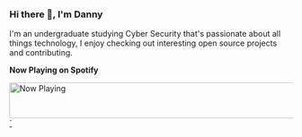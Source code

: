 ### Hi there 👋, I'm Danny

<!--
**dannyycc/dannyycc** is a ✨ _special_ ✨ repository because its `README.md` (this file) appears on your GitHub profile.

Here are some ideas to get you started:

- 🔭 I’m currently working on ...
- 🌱 I’m currently learning ...
- 👯 I’m looking to collaborate on ...
- 🤔 I’m looking for help with ...
- 💬 Ask me about ...
- 📫 How to reach me: ...
- 😄 Pronouns: ...
- ⚡ Fun fact: ...

- 🔭 I’m currently working on my own blog with Hugo & Netlify
- 🌱 I’m currently learning C

-->

I'm an undergraduate studying Cyber Security that's passionate about all things technology, I enjoy checking out interesting open source projects and contributing.


**Now Playing on Spotify**

<a href="https://dannyycc-spotify.vercel.app/now-playing?open">
    <img src="https://dannyycc-spotify.vercel.app/now-playing" width="540" height="64" alt="Now Playing">`
</a>


<!--
<table>
  <thead>
    <tr>
      <th>📈 Top Tracks</th>
    </tr>
  </thead>
  <tbody>
    <tr>
      <td><a href="https://dannyycc-spotify.vercel.app/top-tracks?i=1&open"><img src="https://dannyycc-spotify.vercel.app/top-tracks?i=1" width="540" height="64"></a></td>
    </tr>
    <tr></tr> 
    <tr>
      <td><a href="hhttps://dannyycc-spotify.vercel.app/top-tracks?i=2&open"><img src="https://dannyycc-spotify.vercel.app/top-tracks?i=2" width="540" height="64"></a></td>
    </tr>
    <tr></tr> 
    <tr>
      <td><a href="https://dannyycc-spotify.vercel.app/top-tracks?i=3&open"><img src="https://dannyycc-spotify.vercel.app/top-tracks?i=3" width="540" height="64"></a></td>
    </tr>
  </tbody>
</table>
-->
